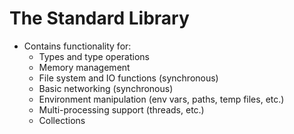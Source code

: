# The Standard Library

- Contains functionality for:
  - Types and type operations
  - Memory management
  - File system and IO functions (synchronous)
  - Basic networking (synchronous)
  - Environment manipulation (env vars, paths, temp files, etc.)
  - Multi-processing support (threads, etc.)
  - Collections
